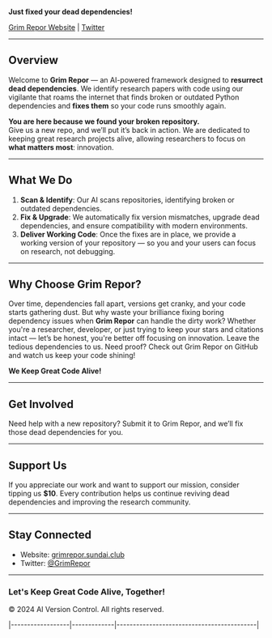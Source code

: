 
**Just fixed your dead dependencies!**

[Grim Repor Website](https://grimrepor.sundai.club) | [Twitter](https://x.com/GrimRepor)

---

## Overview

Welcome to **Grim Repor** — an AI-powered framework designed to **resurrect dead dependencies**. We identify research papers with code using our vigilante that roams the internet that finds broken or outdated Python dependencies and **fixes them** so your code runs smoothly again.

**You are here because we found your broken repository.**  
Give us a new repo, and we’ll put it’s back in action. We are dedicated to keeping great research projects alive, allowing researchers to focus on **what matters most**: innovation.

---

## What We Do

1. **Scan & Identify**: Our AI scans repositories, identifying broken or outdated dependencies.
2. **Fix & Upgrade**: We automatically fix version mismatches, upgrade dead dependencies, and ensure compatibility with modern environments.
3. **Deliver Working Code**: Once the fixes are in place, we provide a working version of your repository — so you and your users can focus on research, not debugging.

---

## Why Choose Grim Repor?

Over time, dependencies fall apart, versions get cranky, and your code starts gathering dust. But why waste your brilliance fixing boring dependency issues when **Grim Repor** can handle the dirty work? Whether you're a researcher, developer, or just trying to keep your stars and citations intact — let’s be honest, you're better off focusing on innovation. Leave the tedious dependencies to us. Need proof? Check out Grim Repor on GitHub and watch us keep your code shining!

**We Keep Great Code Alive!**

---

## Get Involved

Need help with a new repository? Submit it to Grim Repor, and we’ll fix those dead dependencies for you.

---

## Support Us

If you appreciate our work and want to support our mission, consider tipping us **$10**. Every contribution helps us continue reviving dead dependencies and improving the research community.

---

## Stay Connected

- Website: [grimrepor.sundai.club](https://grimrepor.sundai.club)
- Twitter: [@GrimRepor](https://x.com/GrimRepor)

---

### Let's Keep Great Code Alive, Together!

© 2024 AI Version Control. All rights reserved.

|------------------|-------------|-------------------------------------------|

